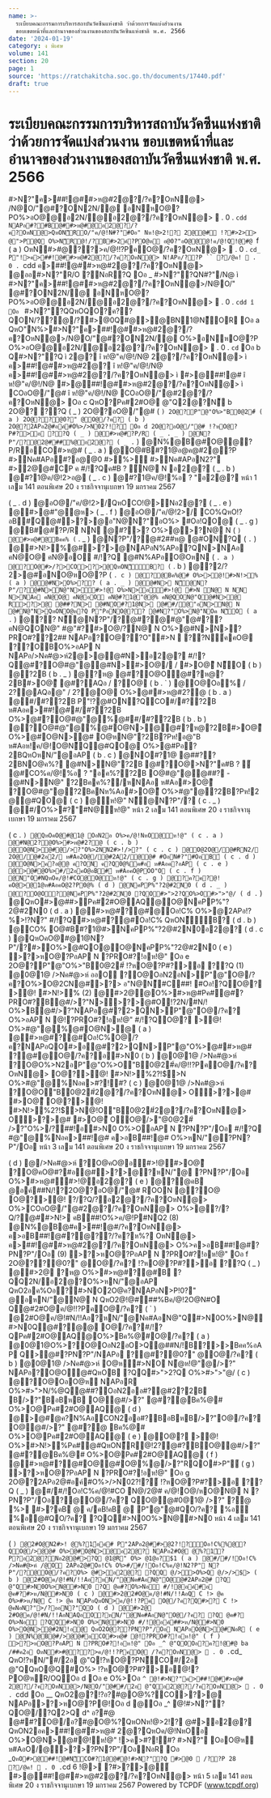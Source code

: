```yaml
---
name: >-
  ระเบียบคณะกรรมการบริหารสถาบันวัคซีนแห่งชาติ ว่าด้วยการจัดแบ่งส่วนงาน
  ขอบเขตหน้าที่และอำนาจของส่วนงานของสถาบันวัคซีนแห่งชาติ พ.ศ. 2566
date: '2024-01-19'
category: ง พิเศษ
volume: 141
section: 20
page: 1
source: 'https://ratchakitcha.soc.go.th/documents/17440.pdf'
draft: true
---
```


# ระเบียบคณะกรรมการบริหารสถาบันวัคซีนแห่งชาติ ว่าด้วยการจัดแบ่งส่วนงาน ขอบเขตหน้าที่และอำนาจของส่วนงานของสถาบันวัคซีนแห่งชาติ พ.ศ. 2566

#>N?"ค>##!@##>ห@#2@?/?ค?OหN@> /N@O/"@#?ON2N/@ อNหO@?PO%>อO@@อ2N/@อ2@?/?ค?OหN@>  . 0 . `cdd NAPอ#?#B@##>ห@#@อ2@?/?ค?OหN@>QหON็RO/"ค/@!N#?"#Oอ" Nห!@>2!? 2@@#์ !?#>2>> @">P@Q O%>N็R@!/?B#>2ค์?PO@ห อ@0?"อO@@@!ค/@!Q!@#@ `f ( a ) OหN#>#@??>ค/@!!?PคO@/?ค?OหN@>  . 0 . `cd_ P"!>ค>##!@##>ห@#2@?/?ค?OหN@> N!APอ/??P `` ?/@ค!  . 0 . `cdd ค>##!@##>ห@#2@?/?ค?OหN@> @ออ#>N?"R/O ?NอR?Q Oอ _ #>N?"?QN#?"/N@ ì #>N?"ค>##!@##>ห@#2@?/?ค?OหN@>/N@O/" @#?ON2N/@ อNหO@?PO%>อO@@อ2N/@อ2@?/?ค?OหN@>  . 0 . `cdd î Oอ ` #>N?"?QQหOQO?ค??QON/??@/?#>@0Q#@>@BN1@N็OR Oอ a QหO"N%>#>N?"ค>##!@##>ห@#2@?/?ค?OหN@>/N@O/"@#?ON2N/@ O%>อNหO@?P O%>อO@@อ2N/@อ2@?/?ค?OหN@>  . 0 . `cd` Oอ b Q#>N?"?Q ì 2@? î ห!@"ค/@!/N@ 2@?/?ค?OหN@> ì ค>##!@##>ห@#2@? î ห!@"ค/@!/N@ ค>##!@##>ห@#2@?/?ค?OหN@> ì #>@##!@# î ห!@"ค/@!/N@ #>@##!@##>ห@#2@?/?ค?OหN@> ì COอO@/"@# î ห!@"ค/@!/N@ COอO@/"@#2@?/?ค?OหN@> Oอ c QหO?Pค#2#O@ @"Q2@?N็ b 2O@? ??Q ( _ ) 2O@?อO@/"@# ( ` ) 2O@?P"@"O%>"B0@2#์ ( a ) 2O@??@0?" @O@/?ค? ( b ) 2O@?2APอ2@#อค์#O%>/>N02?!?์ Oอ d 2O@?อO@/"@# !?หO@?P#?>อ ??Q ( _ ) @#>ห@#?P/R ( _ . _ ) @N?P"/?@2@###%@อ2@? ( _ . ` ) @N%@B@#O@@?P/RอCO#>ห@# ( _ . a ) @O@#B#?1@อ@ค@#2@?P #>Nค#APอ#?อ@@0 #>%>์ #>Nค#APอN2?" #>2@@#CP ค #/!?Qค#B ? ์N@ N อ2@? ( _ . b ) @#?1@ค/@!2>อ@ ( _ . c ) @#?1@ค/@!%อ ? "อ2@? หน้า 1 เลม 141 ตอนพิเศษ 20 ง ราชกิจจานุเบกษา 19 มกราคม 2567

( _ . d ) @อO@/"ค/@!2>/QหOCO!@>Nอ2@? ( _ . e ) @#>@#"@@ห> ( _ . f ) @อO@/"ค/@!2>/ CO%QหO!?อB#์Q@#>?>@อ"N@N?"อO%> #Oอ!QO@ ( _ . g ) @B#@#?P/R NN @#?>? O%>@>?N@ N ( ` ) @#>ห@#@Bคค% ( ` . _ ) @N?P"/?@#2##ห@ @#ON?Q ( ` . ` ) @#>N!>%@#>?>@NAPอN%APอ?QN>NAอ คN@O@ คN@อO #/!?Q @#N%APอO@OหN ( ` . a ) @?O@#>/?>CO>?>@QหON็ัB? ( ` . b ) @?2/?2>@#อNO@หO@?P ( ` . c ) @?@Bค%@# O%>>@!#>N!>% ( a ) @@#N>O%>?? ( a . _ ) @@#N> N็@N?P"/?@#N>N@"N>#>!@ O%>N>อ#>!@ #>N N@ N NN N>NAอ คN@O@ คN@อO คN@#?1@"@@% คN@QON@"Q@#N>@ R>?>@ @##?N> @#NO#?1@N> @##/@"อN>N@ N @#N@"N>QหONO@ห?Q P"PอNO@?? @#N?"O%>N@"NOค N็O ( a . ` ) @?? N็@N?P"/?@#?@#@"@#??คN@QON@" #@"#?#>O@/?N@ N O%>@#N>N>?PRO#??2## NAPอ?O@??O"#>N  ??N์คคO@ ??OBO%>อAP N NAPอ/>Nค#@>ห์2@>@@#N>อ2@? #/!?Q@#?O@#@"@@#N>#>O@/ / #>O@ี N็O ( b ) @?2B ( b . _ ) @?ห@ @#?O@O@#?ห@?2B#>O@ี @#?AQอ / ?O@ ( b . ` ) @O@Oอ% / 2?@AQอ@" / 2?@O@ O%>@##>ห@#2?@ ( b . a ) @#/#??2B P"!?@#ON?QCO#/#??2B ห#Aอค>##!@##/#??2B O%>@#?O@#@"@%@##/#??2B ( b . b ) @?O@#@"@%@#O@N>@@#?ห@?2B#>O@ี O%>@#O@N>@# O@หN@"?2B?Pห!อ@"B ห#Aอห!ค/@!O@N็Q@#QO@ O%>@#Pอ?2BQหOหN/"@อAP ( b . c ) @NO#?1@ @##??2BNO@ค%? @#N>N@"?2B @#?O@>N?"ค#B ? ์ @#CO%ค/@!%อ ? "อค%??2B O@#@"@@##? - @#N>N@" ?2Bคค%?/หNAอ ห#Aอ#>O@ี ?O@#@"@?2BคNห%Aอ#>O@ี O%>#@"@?2B?Pห!2 @@#QO@ ( c ) @ห!@" N็@N?P"/? ( c . _ ) @#/O%>#?"#N@ห!@" หน้า 2 เลม 141 ตอนพิเศษ 20 ง ราชกิจจานุเบกษา 19 มกราคม 2567

( c . ` ) @QหOคO@#@1@ OอN2อ O%>ค/@!NหO@ห!@" ( c . a ) @#N@2?@O%>#>ห@#2?@ ( c . b ) @O@N>@#@/>?"O%>2NN2#>!/>?" ( c . c ) @O@2O@/@#RN2/ 2O@/@#2อ2/ ห#Aอ2O@/@#2A2/@@# #OอN#?"#OอB์ ( c . d ) @O@N>ค?อ@@ ค?ON ค?Q0@%ค#อ ห#Aอค?อAP ( c . e ) @>@#@O%>#/2อคO@อB#์ ห#AอคO@POO"O ( c . f ) @N"O#NQหOค/@!#CO@O@ห!@" ( c . g ) @?ค?ค?@!คO@>@1@ห#AอคO@2?P0@% ( d ) @NคPP%"?2@#2N0 ( d . _ ) @?O@O?@NคPP%"?2@#2N0 ?QO#>">2?QO%>O#>">"@/ ( d . ` ) @QหO#>@##>Pค#2#O@AQ@O@NคPP%"?2@#2N0 ( d . a ) @#>ห@#?@#@Oอ!C% O%>@2APอ!?%>!?N?" #/!?Q#>ห@#?@#Oอ!C% QหON็ัB? ( d . b ) @CO% O@#B#?1@#>NคPP%"?2@#2N0อ2@? ( d . c ) @QหOคO@#@1@N?P"/?#>O%>@#QO@O@NคPP%"?2@#2N0 ( e ) >?>หO@?PอAP N ?PRO#?!อห!@" Oอ e 2O@?P"@"O%>"B0@2#์ !?หO@?P#?>อ ??Q (1) @0@1@ />Nค#@>ห์ ออO ?O@OอN2อN>P"@"O@/?ค?O%>O@2CN@#>?> อ"N@N็#C##! #Oอ!?QO@? >@! #>N!>% (2) @#>2@@O%>#>ห@#Pค#@#?PRO#?B@#/>?"N>>?>@#O!?2N/#N/! O%>B@#/>?"NAPอ@#?2>QN>P"@"O@/?ค? O%>อAP N @!?PRO#?!อห!@" #/!?QO@? >@! O%>#@"@%@#O@N>@ ( a ) @#>ห@#?@#Oอ!C%O@/?ค?NAPอQO#>อ@#?2>QN>P"@"O%>@##>ห@# ?@#@O@/?ค?อ#>N0 ( b ) @0@1@ />Nค#@>ห์ ?O@O%>N2อP"@"O%>O"B0@2#์ค/@!!?PคO@/?ค? OหN@> O@?>@! #>N!>%2?!$>N O%>#@"@%Nอค>#?!#? ( c ) @0@1@ />Nค#@>ห์ ?O@O"B0@2#์2@?/?ค?OหN@> O>?>@# #>O@ี O@?>@! #>N!>%2?!$>N@!O"B0@2#์2@?/?ค?OหN@> O>?>@# #>O@ี OO@/>"@0@2#์ />?"O%>/?##!อ#>N0 O%>OอAP N ?PN?P"/Oอ #/!?Q #@"@%Nอค>##!@# ค>อB##!@# O%>หN/"@?PN?P"/Oอ หน้า 3 เลม 141 ตอนพิเศษ 20 ง ราชกิจจานุเบกษา 19 มกราคม 2567

( d ) @/>Nค#@>ห์ ?O@คO@อ#>!@#>O@ี ?O@คO@#?#อ@#>?>@?หN/"@ ?PN?P"/Oอ O%>#>ห@##>!@อ2@? ( e ) @?@คB @อค์##N/!?2O@?อO@/"@# ROON @?O@ O@?>@! ?/?Q/?อ2@?/?ค?OหN@> O%>COอO@/"@#2@?/?ค?OหN@> O%>@?/?Q/?@##>N!> คB##!O%>ค/@!P#NQ2 (8) @N%@B@#ค>##!@#/?ค?OหN@> ค>อB##!@#?@??/?ค?ห%? OหN@> ค>##!@##>ห@#2@?/?ค?OหN@> O%>ค>อB##!@#?PN?P"/Oอ (9) >?>หO@?PอAP N ?PRO#?!อห!@" Oอ f 2O@??@0?" @O@/?ค? !?หO@?P#?>อ ??Q ( _ ) @#>2@ ?ห@ O%>#>ห@#?@#B ?QQ2N/อ2@?O%>หN/"@อAP QหO2อค%Oอ?#>NO2O@ค?NAPอN>P!0?" @อหN/"@N@ N QหO2@!@###%Bค/@!2O@N#O Q@#2#O@ค/@!!?PคO@/?ค? ( ` ) @2#O@ค/@!#N/!!Aอ?หN/"@Nค#AอN@"Q#>N0O%>N@#>N0Q@#?@@ O@/?ค?#/!?QPค#2#O@AQ@O%>Bค%@#O@/?ค? ( a ) @0@1@O%>?O@OอN2อO>Q@##N/!B?>>Bคค%อAP Q>@#?PN?P"/NAPอ ?@#?@0?" @O@/?ค? ( b ) @0@1@ />Nค#@>ห์ O@ห#>NO N้@ห!@"@/>?" NAPอ?O@O@#QหOB ?QQ#>">2?Q O%>#>">"@/ ( c ) @?O@OอO@ห NAPอR O%>#>">N/%@Q@##?OอN2ออ#?@#2?2B B/>?"BอBหB O@@#/>?" @#?@Bค%@# O%>O@Pค#2#O@AQ@ ( d ) @>@#@ค?N%AอCON2ออ#?BอBหB/>?"O@/?ค? O@@#/>?" @#?@ Bค%@# O%>O@Pค#2#O@AQ@ ( e ) @O@? >@! O%>#>N!>%Pค#@#QหON็R@!2?@#?BO@@#/>?" @#?@Bค%@# O%>O@Pค#2#O@AQ@ ( f ) @#>ห@#?@#O@@#O@%@/>?"RQO#>P"์ ( g ) >?>หO@?PอAP N ?PRO#?!อห!@" Oอ g 2O@?2APอ2@#อค์#O%>/>N02?!?์ !?หO@?P#?>อ ??Q ( _ ) @#/#/!Oอ!C%ค/@!#CO N@/2@# ค/@!O@/หO@N@ N ?PN?P"/Oอ?@O@/?ค? QO@@#0@1@ />?" ?@ %> #>?คB @ ค/คB!คB @ P"@"@#QO/?ค? %อ %อ@#QO/?ค? ?QQ#>N0O%>N@#>N0 หน้า 4 เลม 141 ตอนพิเศษ 20 ง ราชกิจจานุเบกษา 19 มกราคม 2567

( ` ) @2#O@N2#>! @%?1์อค์# P"2APอ2@##>@2?!?์Oอ!C%%@?QO@/>@@# O%>@#O@N>@อ2@? NAPอ2#O@ @%?1์?P?อ2@?Nอ2@@#>?Q @1@R" O%> @1@อ?$1 ( a ) @#/#/!Oอ!C% />Nค#@>ห์ /@O 2APอ2@#Oอ!C% O%>#/#/!Oอ!C%ค/@!N2?P" N?P"/?@O@/?ค?O%> @#>อ2@? ?QQ @/>>O%>Q @/>/>$> ( b ) @2#O@ค/@!#N/!!Aอ?หN/"@Nค#AอN@"O@@#2APอ2@# ?Q @"Q#>N0O%>N@#>N0 ?Q @ค#?O%>Nอ #/!@อค์#อ @ค#?#>ห/N@#>N0 ( c ) @#>2@2#O@ค/@!#N/!!AอQ C !> @ค O%>#>ห/N@ C !> @ค NAPอQหON>ค/@!!?Pค O@/?ค?Q#>? C !> @คNอN?">/?ออN?"QO ( d ) @#>2@ 2#O@ค/@!#N/!!AอNAQอO?หN/"@Nค#AอN@"O@/?ค? ?Q @ค#? O%>Nอ ?QQ#>N0 O%>N@#>N0 #/!@อค์##>ห/N@#>N0 O%>O@N>@#2N!อ@ QหO2O@??PN?P"/Oอ NAPอO@N>@#NอR ( e ) @N%@B@#/>@@#อCO#>ห@# @!?PRO#?!อห!@" ( f ) >?>หO@?PอAP N ?PRO#?!อห!@" Oอ _^ @"QOOอ?ค?!@#@ ba /##ค2อ OหN#>#@??>ค/@!!?PคO@ /?ค?OหN@>  . 0 . `cd_ QหO!?หN/"#/2อ @"Q!?หO@?PN็CO#/2อ @"QQหO@Q#O%> !?หO@?P#?>อ@!?PO@หR/OQOอ d Oอ e O%>Oอ `^ @!#>N?"ค>##!@##>ห@# 2@?/?ค?OหN@>/N@O/"@##/2อ @"Qอ2@?/?ค?OหN@>  . 0 . `cdd Oอ __ QหO2@?!?อ?#@O@%?CO>?>@ NAPอ>?>หO@?P@!Oอ d @Oอ _^ @!#>N?"?QO@/?Q2>Q d^ อ?#@ @##?O@/อ?#@O@%?QหONห!@>2!? @#>อ2@? QหON2อค>##!@##>ห@# 2@?QหOค/@!NหOอ O%>O@N>@#@!ห!@" !>ค>#?!#? #>N?" OอO@ห ห#AอO/@>?>?PN?P"/OอNอR Oอ _` QหO#>@##!@#N็CO#?1@@#@!#>N?"?Q #>@0  /??P 28 ?/@ค!  . 0 . `cd 6 !@> ?#>?>@์ #>@##!@##>ห@#2@?/?ค?OหN@> หน้า 5 เลม 141 ตอนพิเศษ 20 ง ราชกิจจานุเบกษา 19 มกราคม 2567 Powered by TCPDF (www.tcpdf.org)
